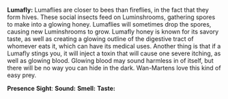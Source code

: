 **Lumafly:** Lumaflies are closer to bees than fireflies, in the fact that they form hives. These social insects feed on Luminshrooms, gathering spores to make into a glowing honey. Lumaflies will sometimes drop the spores, causing new Luminshrooms to grow. Lumafly honey is known for its savory taste, as well as creating a glowing outline of the digestive tract of whomever eats it, which can have its medical uses. Another thing is that if a Lumafly stings you, it will inject a toxin that will cause one severe itching, as well as glowing blood. Glowing blood may sound harmless in of itself, but there will be no way you can hide in the dark. Wan-Martens love this kind of easy prey.


**Presence**
**Sight**: 
**Sound:** 
**Smell:** 
**Taste:** 
